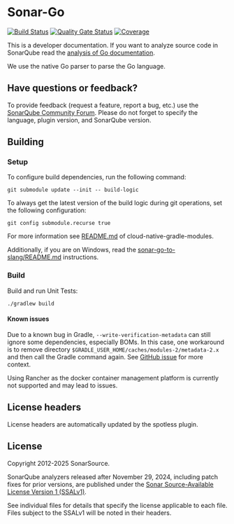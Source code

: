 # Sonar-Go

[![Build Status](https://api.cirrus-ci.com/github/SonarSource/sonar-go.svg?branch=master)](https://cirrus-ci.com/github/SonarSource/sonar-go)
[![Quality Gate Status](https://sonarcloud.io/api/project_badges/measure?project=SonarSource_sonar-go&metric=alert_status)](https://sonarcloud.io/summary/new_code?id=SonarSource_sonar-go)
[![Coverage](https://sonarcloud.io/api/project_badges/measure?project=SonarSource_sonar-go&metric=coverage)](https://sonarcloud.io/summary/new_code?id=SonarSource_sonar-go)

This is a developer documentation. If you want to analyze source code in SonarQube read the [analysis of Go documentation](https://docs.sonarqube.org/latest/analysis/languages/go/).

We use the native Go parser to parse the Go language.

## Have questions or feedback?

To provide feedback (request a feature, report a bug, etc.) use the [SonarQube Community Forum](https://community.sonarsource.com/). Please do not forget to specify the language, plugin version, and SonarQube version.

## Building

### Setup

To configure build dependencies, run the following command:

```shell
git submodule update --init -- build-logic
```

To always get the latest version of the build logic during git operations, set the following configuration:

```shell
git config submodule.recurse true
```

For more information see [README.md](https://github.com/SonarSource/cloud-native-gradle-modules/blob/master/README.md) of cloud-native-gradle-modules.

Additionally, if you are on Windows, read the [sonar-go-to-slang/README.md](sonar-go-to-slang/README.md) instructions.


### Build
Build and run Unit Tests:

```shell
./gradlew build
```

#### Known issues
Due to a known bug in Gradle, `--write-verification-metadata` can still ignore some dependencies, especially BOMs.
In this case, one workaround is to remove directory `$GRADLE_USER_HOME/caches/modules-2/metadata-2.x` and then call the Gradle command again.
See [GitHub issue](https://github.com/gradle/gradle/issues/20194#issuecomment-1652095447) for more context.

Using Rancher as the docker container management platform is currently not supported and may lead to issues.

## License headers

License headers are automatically updated by the spotless plugin.

## License

Copyright 2012-2025 SonarSource.

SonarQube analyzers released after November 29, 2024, including patch fixes for prior versions,
are published under the [Sonar Source-Available License Version 1 (SSALv1)](LICENSE.txt).

See individual files for details that specify the license applicable to each file.
Files subject to the SSALv1 will be noted in their headers.
